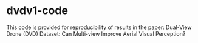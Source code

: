 # dvdv1-code
This code is provided for reproducibility of results in the paper: Dual-View Drone (DVD) Dataset: Can Multi-view Improve Aerial Visual Perception?
